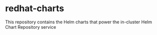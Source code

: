# redhat-charts
This repository contains the Helm charts that power the in-cluster Helm Chart Repository service
